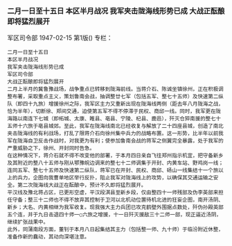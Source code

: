 ### 二月一日至十五日  本区半月战况  我军夹击陇海线形势已成  大战正酝酿即将猛烈展开
军区司令部
1947-02-15
第1版()
专栏：

    二月一日至十五日
    本区半月战况
    我军夹击陇海线形势已成
    军区司令部
    大战正酝酿即将猛烈展开
    二月上半月的冀鲁豫战场，战争重点已转移到陇海前线。当蒋介石、陈诚坐镇徐州，正在积极调整布署，采取重点主义，策划鲁南会战，抽调整廿七军（包括五军、整七十五师）及快速第二纵队（即四十九旅）增援徐州之际，我军区主力又重新出现在陇海线两侧（距去年八月陇海之战，恰为半年），切断徐、郑间交通，迫使第五军不得不停滞于民权、商邱一线。同时，我军更在陇海路以南连下七城（即柘城、太康、睢县、亳县、宁陵、杞县、鹿邑），歼灭仓猝南援的整七十五师十六旅于亳县城郊。至此，我军在陇海线南北已经收复与解放了二十四座县城，创造了南北夹击陇海线的有利战场，打乱了限蒋介石向徐州集中兵力的战略布置。这一形势，比半年以前我军在陇海自卫反击作战时，对我更为有利；使参加鲁南会战的蒋军之侧翼完全暴露，处于我军的严重威胁之下，徐州、开封同时告急。
    在这种情况下，蒋介石就不得不改变他的部署，于本月四日亲自飞往郑州指示机宜，把守备新乡及其附近的整八十五师与刚从鄂豫皖边调来的整七十二师调集于开封、内黄车站、野鸡岗一线；连同五军、整七十五师及快速第二纵队，蒋军已在开封、民权、商邱、砀山一线集结十一个旅以上的兵力，企图向我曹单地区举行反扑，阻止我军对陇海线上的攻势，以确保其交通运输之安全。第二次陇海线大战正在酝酿中，预计不久即将猛烈展开。
    平汉线及豫北蒋占区，已更形空虚，平汉段淇县至新乡段，仅由整四十一师残部及伪李英部来担任守备；整三十二师也不得不放弃其控制于卫河以北机动位置待机北进的狂妄企图，南开汤阴、新乡；大名、内黄相继为我军收复。现我强大主力兵团已攻克鹤壁外围据点数处，歼伪孙殿英部五个连，并于九日击退四十师一○六旅之增援，十一日歼灭援敌三十二师一部，现正逼近汤阴，继续扩张战果中。
    此外，同蒲南段方面，董钊于本月八日起集结其主力（包括整一师、九十师）于临汾附近休整，准备作新的蠢动，其动向深堪注意。
